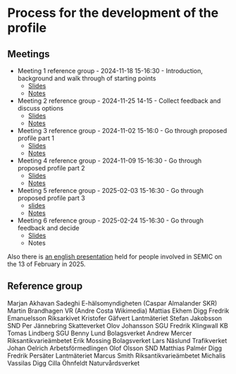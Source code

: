 # Process for the development of the profile

## Meetings

* Meeting 1 reference group - 2024-11-18 15-16:30 - Introduction, background and walk through of starting points
    * [Slides](slides-meeting1.pdf)
    * [Notes](notes-meeting1.pdf)
* Meeting 2 reference group - 2024-11-25 14-15 - Collect feedback and discuss options
    * [Slides](slides-meeting2.pdf)
    * [Notes](notes-meeting2.pdf)
* Meeting 3 reference group - 2024-11-02 15-16:0 - Go through proposed profile part 1
  * [Slides](slides-meeting3.pdf)
  * [Notes](notes-meeting3.pdf)
* Meeting 4 reference group - 2024-11-09 15-16:30 - Go through proposed profile part 2
  * [Slides](slides-meeting4.pdf)
  * [Notes](notes-meeting4.pdf)
* Meeting 5 reference group - 2025-02-03 15-16:30 - Go through proposed profile part 3
  * [slides](https://docs.google.com/presentation/d/19Gi_T8taWG-ywzlZbZ3SV9OCTKR2K_SAf-6Mw-FnaEQ/edit?usp=sharing)
  * [Notes](notes-meeting5.pdf)
* Meeting 6 reference group - 2025-02-24 15-16:30 - Go through feedback and decide
  * [Slides](https://docs.google.com/presentation/d/10NKxVN3nIrMKEayEGER6qXFwEFlJXUZJ1mSXHDspeDk)
  * Notes

Also there is [an english presentation](INSPEC-SEMIC-20250213.pdf) held for people involved in SEMIC on the 13 of February in 2025.

## Reference group

Marjan Akhavan Sadeghi E-hälsomyndigheten
(Caspar Almalander SKR)
Martin Brandhagen VR
(Andre Costa Wikimedia)
Mattias Ekhem Digg
Fredrik Emanuelsson Riksarkivet
Kristofer Gäfvert Lantmäteriet
Stefan Jakobsson SND
Per Jännebring Skatteverket
Olov Johansson SGU
Fredrik Klingwall KB
Tomas Lindberg SGU
Benny Lund Bolagsverket
Andrew Mercer Riksantikvarieämbetet
Erik Mossing Bolagsverket
Lars Näslund Trafikverket
Johan Oelrich Arbetsförmedlingen
Olof Olsson SND
Matthias Palmér Digg
Fredrik Persäter Lantmäteriet 
Marcus Smith Riksantikvarieämbetet
Michalis Vassilas Digg
Cilla Öhnfeldt Naturvårdsverket
